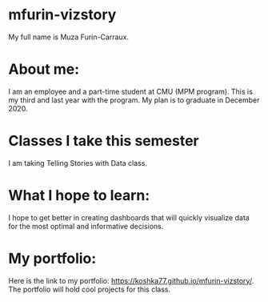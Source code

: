 # mfurin-vizstory
My full name is Muza Furin-Carraux.

# About me: 
I am an employee and a part-time student at CMU (MPM program). This is my third and last year with the program. 
My plan is to graduate in December 2020. 

# Classes I take this semester
I am taking Telling Stories with Data class.

# What I hope to learn:
I hope to get better in creating dashboards that will quickly visualize data for the most optimal and informative decisions.

# My portfolio: 
Here is the link to my portfolio: https://koshka77.github.io/mfurin-vizstory/. The portfolio will hold cool projects for this class. 
